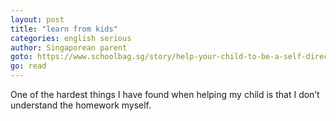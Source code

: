 ```yaml
---
layout: post
title: "learn from kids"
categories: english serious
author: Singaporean parent
goto: https://www.schoolbag.sg/story/help-your-child-to-be-a-self-directed-learner?ref=speak.junglestar.org
go: read
---
```


One of the hardest things I have found when helping my child is that I don’t understand the homework myself.
